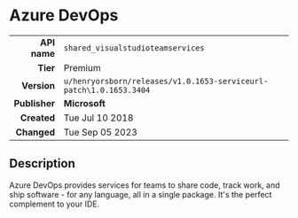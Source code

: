 # Azure DevOps
| | |
|-:|-|
|**API name**|`shared_visualstudioteamservices`|
|**Tier**|Premium|
|**Version**|`u/henryorsborn/releases/v1.0.1653-serviceurl-patch\1.0.1653.3404`|
|**Publisher**|**Microsoft**|
|**Created**|Tue Jul 10 2018|
|**Changed**|Tue Sep 05 2023|

## Description
Azure DevOps provides services for teams to share code, track work, and ship software - for any language, all in a single package. It's the perfect complement to your IDE.
